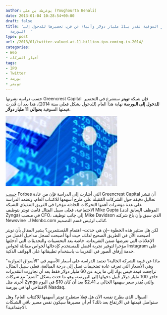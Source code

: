 ```yaml
---
author: يوغرطة بن علي (Youghourta Benali)
date: 2013-01-04 10:28:54+00:00
draft: false
title: 'قيمة تويتر السوقية تقدر بـ11 مليار دولار وأنباء عن قرب تحضيرها للدخول إلى
  البورصة  '
type: post
url: /2013/01/twitter-valued-at-11-billion-ipo-coming-in-2014/
categories:
- Web
- أخبار الشركات
tags:
- IPO
- Twitter
- بورصة
- تويتر
---
```


حسب دراسة نشرتها Greencrest Capital  فإن شبكة **تويتر** ستشرع في التحضير **للدخول إلى البورصة** نهاية هذا العام (للدخول بشكل فعلي سنة 2014)، هذا بعد أن قُدرت قيمتها السوقية **بحوالي 11 مليار دولار**.




![stock-market-twitter](stock-market-twitter.jpg)





[حسب](http://www.forbes.com/sites/abrambrown/2013/01/03/reading-twitters-tea-leaves-ipo-prep-may-start-this-year-offering-in-2014/) Forbes التي أشارت إلى الدراسة فإن من عادة Greencrest Capital أن تنشر تحاليل دقيقة حول الشركات المُقبلة على طرح أسهمها للاكتتاب العام، وتعتمد الدراسة على عدة مؤشرات أهمها التحركات الحادثة مؤخرا في الفريق التنفيذي للشبكة الاجتماعية، فعلى سبيل المثال قامت تويتر بتوظيف Mike Gupta (الموظف السابق لدى Zynga) في منصب CFO، إلى جانب توظيف Mike Davidson الذي سبق وأن باع شركته Newsvine  لـ Msnbc.com كنائب لرئيس قسم التصميم.




لكن هل ستثير هذه الخطوة –إن هي حدثت- اهتمام المُستثمرين؟ يشير المقال بأن تويتر أصبحت الآن في الطريق الصحيح لذلك، حيث أنها أصبحت تُسجل مداخيل أفضل من الإعلانات التي تعرضها ضمن التغريدات، خاصة بعد التحسينات والتحديثات التي أدخلتها مؤخرا لتوفير تجربة أفضل للمستخدم كإدخالها لخواص مماثلة لخواص Instagram على خدمة إرفاق الصور في التغريدات باستخدام تطبيقاتها على الهواتف الذكية.




ماذا عن قيمة الشركة الحالية؟ تعتمد الدراسة على أسعار الأسهم في "الأسواق الموازية" وهي الأسعار التي تعرف عادة تضخيمات تصل إلى درجة المبالغة، فعلى سبيل المثال، تراجعت قيمة فيس بوك إلى ما يزيد عن 60 مليار دولار فقط بعد أن تجاوزت التقديرات حاجز 100 مليار دولار قُبيل دخولها إلى البورصة، وهو ما حدث بشكل "أشنع" مع شركات أخرى مثل Zynga والتي يُقدر سعر سهمها الحالي بـ 2.41$ بعد أن كان 10$ في اليوم الافتتاحي لها في بورصة Nasdaq.




السؤال الذي يطرح نفسه الآن هل فعلا ستطرح تويتر أسهمها للاكتتاب العام؟ وهل ستواصل قيمتها في الارتفاع بعد ذلك؟ أم أن مصيرها سيكون نفس مصير باقي الشبكات الاجتماعية؟.
